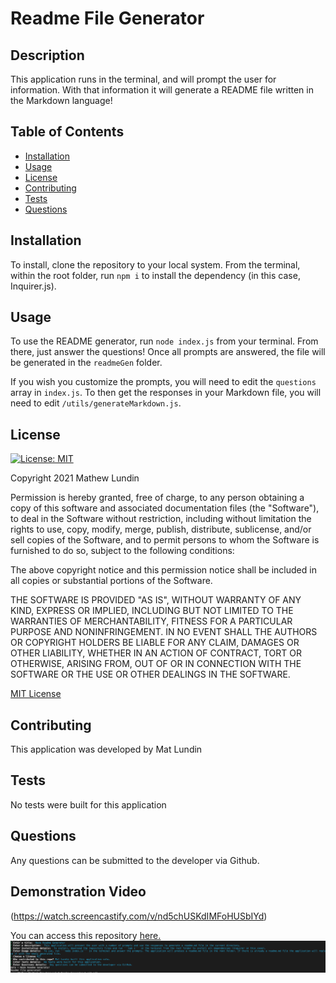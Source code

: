 # Readme File Generator

## Description
  This application runs in the terminal, and will prompt the user for information. With that information it will generate a README file written in the Markdown language!

## Table of Contents
- [Installation](#installation)
- [Usage](#usage)
- [License](#license)
- [Contributing](#contributing)
- [Tests](#tests)
- [Questions](#questions)

## Installation
To install, clone the repository to your local system. From the terminal, within the root folder, run `npm i` to install the dependency (in this case, Inquirer.js).

## Usage
To use the README generator, run `node index.js` from your terminal. From there, just answer the questions! Once all prompts are answered, the file will be generated in the `readmeGen` folder.

If you wish you customize the prompts, you will need to edit the `questions` array in `index.js`. To then get the responses in your Markdown file, you will need to edit `/utils/generateMarkdown.js`.


## License
  [![License: MIT](https://img.shields.io/badge/License-MIT-yellow.svg)](https://opensource.org/licenses/MIT)

Copyright 2021 Mathew Lundin

Permission is hereby granted, free of charge, to any person obtaining a copy of this software and associated documentation files (the "Software"), to deal in the Software without restriction, including without limitation the rights to use, copy, modify, merge, publish, distribute, sublicense, and/or sell copies of the Software, and to permit persons to whom the Software is furnished to do so, subject to the following conditions:

The above copyright notice and this permission notice shall be included in all copies or substantial portions of the Software.

THE SOFTWARE IS PROVIDED "AS IS", WITHOUT WARRANTY OF ANY KIND, EXPRESS OR IMPLIED, INCLUDING BUT NOT LIMITED TO THE WARRANTIES OF MERCHANTABILITY, FITNESS FOR A PARTICULAR PURPOSE AND NONINFRINGEMENT. IN NO EVENT SHALL THE AUTHORS OR COPYRIGHT HOLDERS BE LIABLE FOR ANY CLAIM, DAMAGES OR OTHER LIABILITY, WHETHER IN AN ACTION OF CONTRACT, TORT OR OTHERWISE, ARISING FROM, OUT OF OR IN CONNECTION WITH THE SOFTWARE OR THE USE OR OTHER DEALINGS IN THE SOFTWARE.

  [MIT License](https://opensource.org/licenses/MIT)
    

## Contributing
This application was developed by Mat Lundin

## Tests
No tests were built for this application

## Questions
Any questions can be submitted to the developer via Github.

## Demonstration Video
(https://watch.screencastify.com/v/nd5chUSKdIMFoHUSbIYd)

You can access this repository [here.](https://martinfowler.com/bliki/TestDouble.html)
![screenshot](./images/readmeGenScreenshot.png)
